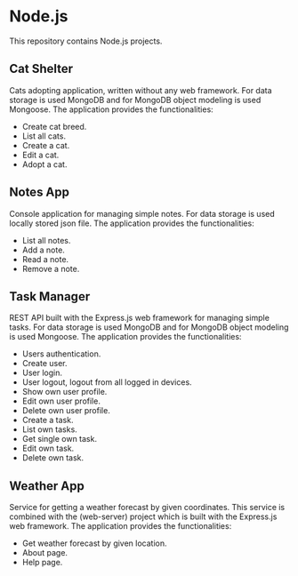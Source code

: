 # Node.js

This repository contains Node.js projects.

## Cat Shelter ##
Cats adopting application, written without any web framework. For data storage is used MongoDB and for MongoDB object modeling is used Mongoose. The application provides the functionalities:
* Create cat breed.
* List all cats.
* Create a cat.
* Edit a cat.
* Adopt a cat.

## Notes App ##
Console application for managing simple notes. For data storage is used locally stored json file. The application provides the functionalities:
* List all notes.
* Add a note.
* Read a note.
* Remove a note.

## Task Manager ##
REST API built with the Express.js web framework for managing simple tasks. For data storage is used MongoDB and for MongoDB object modeling is used Mongoose. The application provides the functionalities:
* Users authentication.
* Create user.
* User login.
* User logout, logout from all logged in devices.
* Show own user profile.
* Edit own user profile.
* Delete own user profile.
* Create a task.
* List own tasks.
* Get single own task.
* Edit own task.
* Delete own task.

## Weather App
Service for getting a weather forecast by given coordinates. This service is combined with the (web-server) project which is built with the Express.js web framework. The application provides the functionalities:
* Get weather forecast by given location.
* About page.
* Help page.
